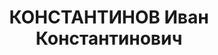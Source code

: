 ---
title: КОНСТАНТИНОВ Иван Константинович
description: 'Род. в 1894, Санкт-Петербургская губ., русский. Проживал: Солонешенский
  р-н, с. Солонешное. Вет. врач райЗО

  Арестован 13.01.1937. Обв. по ст. 58-8, 10. Приговор: ВК ВС СССР, 30.10.1937 – ВМН.
  Расстрелян 30.10.1937.

  Реабилитирован верховным судом РСФСР 25.09.1958'
---